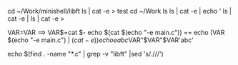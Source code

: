 cd ~/Work/minishell/libft
ls | cat -e > test
cd ~/Work
ls
ls | cat -e | echo '
ls | cat -e |
ls | cat -e >

VAR$=$VAR  ==> VAR$=cat
$-
echo $(cat $(echo "-e main.c")) == echo $($VAR $(echo "-e main.c") | $(cat -e))
echo eabc$VAR"$VAR"$VAR'abc'

echo $(find . -name "*.c" | grep -v "libft" |sed 's/.\///')

